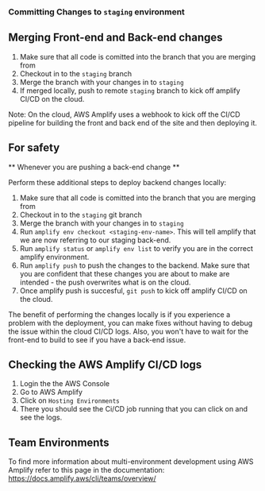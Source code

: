 
### Committing Changes to `staging` environment

## Merging Front-end and Back-end changes

1. Make sure that all code is comitted into the branch that you are merging from
2. Checkout in to the `staging` branch
3. Merge the branch with your changes in to `staging`
4. If merged locally, push to remote `staging` branch to kick off amplify CI/CD on the cloud.

Note: On the cloud, AWS Amplify uses a webhook to kick off the CI/CD pipeline for building the front and back end of the site and then deploying it.

## For safety

** Whenever you are pushing a back-end change **

Perform these additional steps to deploy backend changes locally:

1. Make sure that all code is comitted into the branch that you are merging from
2. Checkout in to the `staging` git branch
3. Merge the branch with your changes in to `staging` 
4. Run `amplify env checkout <staging-env-name>`. This will tell amplify that we are now referring to our staging back-end.
5. Run `amplify status` or `amplify env list` to verify you are in the correct amplify environment.
6. Run `amplify push` to push the changes to the backend. Make sure that you are confident that these changes you are about to make are intended - the push overwrites what is on the cloud.
7. Once amplify push is succesful, `git push` to kick off amplify CI/CD on the cloud.

The benefit of performing the changes locally is if you experience a problem with the deployment, you can make fixes without having to debug the issue within the cloud CI/CD logs. Also, you won't have to wait for the front-end to build to see if you have a back-end issue. 

## Checking the AWS Amplify CI/CD logs

1. Login the the AWS Console
2. Go to AWS Amplify
3. Click on `Hosting Environments`
4. There you should see the Ci/CD job running that you can click on and see the logs.

## Team Environments

To find more information about multi-environment development using AWS Amplify refer to this page in the documentation: https://docs.amplify.aws/cli/teams/overview/

